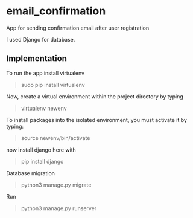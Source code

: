 # email_confirmation
App  for sending confirmation email after user registration

I used Django for database.


## Implementation
To run the app install virtualenv

> sudo pip install virtualenv

Now, create a virtual environment within the project directory by typing

> virtualenv newenv

To install packages into the isolated environment, you must activate it by typing:

>source newenv/bin/activate

now install django here with

>pip install django

Database migration

>python3 manage.py migrate 

Run 
>python3 manage.py runserver   


